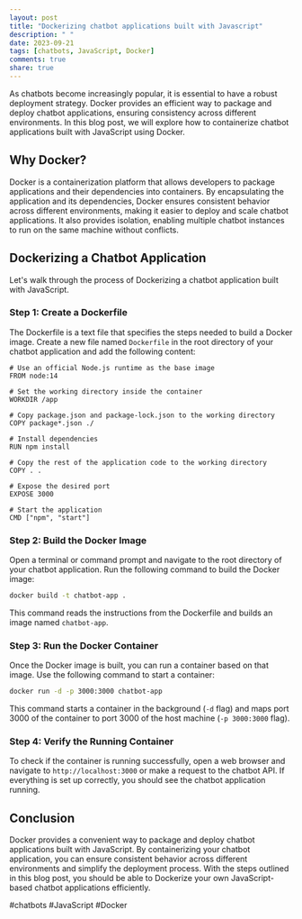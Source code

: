 ```yaml
---
layout: post
title: "Dockerizing chatbot applications built with Javascript"
description: " "
date: 2023-09-21
tags: [chatbots, JavaScript, Docker]
comments: true
share: true
---
```


As chatbots become increasingly popular, it is essential to have a robust deployment strategy. Docker provides an efficient way to package and deploy chatbot applications, ensuring consistency across different environments. In this blog post, we will explore how to containerize chatbot applications built with JavaScript using Docker.

## Why Docker?

Docker is a containerization platform that allows developers to package applications and their dependencies into containers. By encapsulating the application and its dependencies, Docker ensures consistent behavior across different environments, making it easier to deploy and scale chatbot applications. It also provides isolation, enabling multiple chatbot instances to run on the same machine without conflicts.

## Dockerizing a Chatbot Application

Let's walk through the process of Dockerizing a chatbot application built with JavaScript.

### Step 1: Create a Dockerfile

The Dockerfile is a text file that specifies the steps needed to build a Docker image. Create a new file named `Dockerfile` in the root directory of your chatbot application and add the following content:

```docker
# Use an official Node.js runtime as the base image
FROM node:14

# Set the working directory inside the container
WORKDIR /app

# Copy package.json and package-lock.json to the working directory
COPY package*.json ./

# Install dependencies
RUN npm install

# Copy the rest of the application code to the working directory
COPY . .

# Expose the desired port
EXPOSE 3000

# Start the application
CMD ["npm", "start"]
```

### Step 2: Build the Docker Image

Open a terminal or command prompt and navigate to the root directory of your chatbot application. Run the following command to build the Docker image:

```bash
docker build -t chatbot-app .
```

This command reads the instructions from the Dockerfile and builds an image named `chatbot-app`.

### Step 3: Run the Docker Container

Once the Docker image is built, you can run a container based on that image. Use the following command to start a container:

```bash
docker run -d -p 3000:3000 chatbot-app
```

This command starts a container in the background (`-d` flag) and maps port 3000 of the container to port 3000 of the host machine (`-p 3000:3000` flag).

### Step 4: Verify the Running Container

To check if the container is running successfully, open a web browser and navigate to `http://localhost:3000` or make a request to the chatbot API. If everything is set up correctly, you should see the chatbot application running.

## Conclusion

Docker provides a convenient way to package and deploy chatbot applications built with JavaScript. By containerizing your chatbot application, you can ensure consistent behavior across different environments and simplify the deployment process. With the steps outlined in this blog post, you should be able to Dockerize your own JavaScript-based chatbot applications efficiently.

#chatbots #JavaScript #Docker